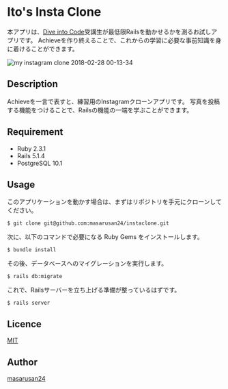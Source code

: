 Ito's Insta Clone
====

本アプリは、[Dive into Code](https://diveintocode.jp/)受講生が最低限Railsを動かせるかを測るお試しアプリです。
Achieveを作り終えることで、これからの学習に必要な事前知識を身に着けることができます。

![my instagram clone 2018-02-28 00-13-34](https://user-images.githubusercontent.com/17737460/36736552-450dde20-1c1c-11e8-8fc7-a395fad875d7.png)

## Description
Achieveを一言で表すと、練習用のInstagramクローンアプリです。
写真を投稿する機能をつけることで、Railsの機能の一端を学ぶことができます。

## Requirement
- Ruby 2.3.1
- Rails 5.1.4
- PostgreSQL 10.1

## Usage
このアプリケーションを動かす場合は、まずはリポジトリを手元にクローンしてください。

```
$ git clone git@github.com:masarusan24/instaclone.git
```

次に、以下のコマンドで必要になる Ruby Gems をインストールします。

```
$ bundle install
```

その後、データベースへのマイグレーションを実行します。

```
$ rails db:migrate
```

これで、Railsサーバーを立ち上げる準備が整っているはずです。

```
$ rails server
```

## Licence

[MIT](https://github.com/tcnksm/tool/blob/master/LICENCE)

## Author

[masarusan24](https://github.com/masarusan24)

